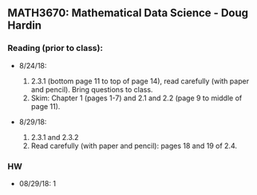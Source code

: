 ## MATH3670: Mathematical Data Science - Doug Hardin

### Reading (prior to class):
- 8/24/18: 
  1. 2.3.1 (bottom page 11 to top of page 14), read carefully (with paper and pencil).  Bring questions to class.
  2. Skim:  Chapter 1 (pages 1-7) and 2.1 and 2.2 (page 9 to middle of page 11).

- 8/29/18:
  1. 2.3.1 and 2.3.2
  2. Read carefully (with paper and pencil):  pages 18 and 19 of 2.4.

### HW
- 08/29/18: 1
